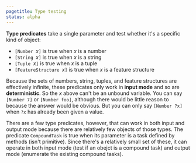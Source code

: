 ```yaml
---
pagetitle: Type testing
status: alpha
---
```

**Type predicates** take a single parameter and test whether it's a specific kind of object:
* `[Number `*x*`]` is true when *x* is a number
* `[String `*x*`]` is true when *x* is a string
* `[Tuple `*x*`]` is true when *x* is a tuple
* `[FeatureStructure `*x*`]` is true when *x* is a feature structure

Because the sets of numbers, string, tuples, and feature structures are effectively infinite, these predicates only work in **input mode** and so are **deterministic**.  So the *x* above can't be an unbound variable.  You can say `[Number 7]` or `[Number foo]`, although there would be little reason to because the answer would be obvious.  But you can only say `[Number ?x]` when `?x` has already been given a value.

There are a few type predicates, however, that can work in both input and output mode because there are relatively few objects of those types.  The predicate `CompoundTask` is true when its parameter is a task defined by methods (isn't primitive).  Since there's a relatively small set of these, it can operate in both input mode (test if an obejct is a compound task) and output mode (enumerate the existing compound tasks).